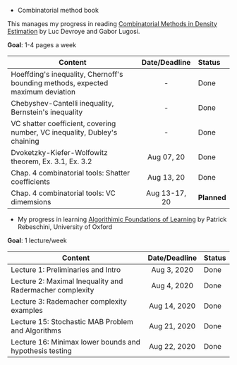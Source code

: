 
* Combinatorial method book 

This manages my progress in reading [Combinatorial Methods in Density Estimation](https://link.springer.com/book/10.1007/978-1-4613-0125-7) by Luc Devroye and Gabor Lugosi. 

**Goal**: 1-4 pages a week  

| Content        | Date/Deadline  | Status  |
| ------------- |:-------------:| :----|
| Hoeffding's inequality, Chernoff's bounding methods, expected maximum deviation    | - | Done
| Chebyshev-Cantelli inequality, Bernstein's inequality      |-| Done |
| VC shatter coefficient, covering number, VC inequality, Dubley's chaining | -|  Done | 
| Dvoketzky-Kiefer-Wolfowitz theorem, Ex. 3.1, Ex. 3.2 | Aug 07, 20 | Done |  
| Chap. 4 combinatorial tools: Shatter coefficients | Aug 13, 20 | Done | 
| Chap. 4 combinatorial tools: VC dimemsions | Aug 13-17, 20 | **Planned** | 

* My progress in learning [Algorithimic Foundations of Learning](http://www.stats.ox.ac.uk/~rebeschi/teaching/AFoL/19/index.html) by Patrick Rebeschini, University of Oxford   

**Goal**: 1 lecture/week  

| Content        | Date/Deadline  | Status  |
| ------------- |:-------------:| :----|
| Lecture 1: Preliminaries and Intro    | Aug 3, 2020 | Done | 
| Lecture 2: Maximal Inequality and Radermacher complexity | Aug 4, 2020 | Done | 
| Lecture 3: Rademacher complexity examples | Aug 14, 2020 | Done |   
| Lecture 15: Stochastic MAB Problem and Algorithms | Aug 21, 2020 | Done |   
| Lecture 16: Minimax lower bounds and hypothesis testing | Aug 22, 2020 | Done |
